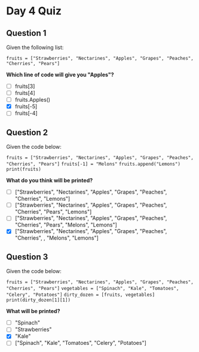 # Day 4 Quiz

## Question 1
Given the following list:

``fruits = ["Strawberries", "Nectarines", "Apples", "Grapes", "Peaches", "Cherries", "Pears"]``

**Which line of code will give you "Apples"?**
- [ ] fruits[3]
- [ ] fruits[4]
- [ ] fruits.Apples()
- [x] fruits[-5]
- [ ] fruits[-4]

## Question 2

Given the code below:

``fruits = ["Strawberries", "Nectarines", "Apples", "Grapes", "Peaches", "Cherries", "Pears"]``
``fruits[-1] = "Melons"``
``fruits.append("Lemons")``
``print(fruits)``

**What do you think will be printed?**
- [ ] ["Strawberries", "Nectarines", "Apples", "Grapes", "Peaches", "Cherries", "Lemons"]
- [ ] ["Strawberries", "Nectarines", "Apples", "Grapes", "Peaches", "Cherries", "Pears", "Lemons"]
- [ ] ["Strawberries", "Nectarines", "Apples", "Grapes", "Peaches", "Cherries", "Pears", "Melons", "Lemons"]
- [x] ["Strawberries", "Nectarines", "Apples", "Grapes", "Peaches", "Cherries", , "Melons", "Lemons"]

## Question 3

Given the code below:

``fruits = ["Strawberries", "Nectarines", "Apples", "Grapes", "Peaches", "Cherries", "Pears"]``
``vegetables = ["Spinach", "Kale", "Tomatoes", "Celery", "Potatoes"]``
``dirty_dozen = [fruits, vegetables]``
``print(dirty_dozen[1][1])``

**What will be printed?**
- [ ] "Spinach"
- [ ] "Strawberries"
- [x] "Kale"
- [ ] ["Spinach", "Kale", "Tomatoes", "Celery", "Potatoes"]